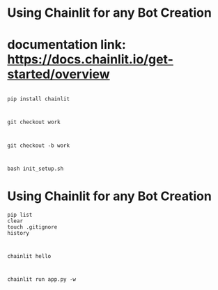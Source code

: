 # Using Chainlit for any Bot Creation

# documentation link: https://docs.chainlit.io/get-started/overview

```

pip install chainlit 
```

# 

```
git checkout work
```

# 

```
git checkout -b work
```

#

```
bash init_setup.sh
```

# Using Chainlit for any Bot Creation

```
pip list 
clear
touch .gitignore
history 
```

#

```
chainlit hello 
```

#

```
chainlit run app.py -w
```

#

```

```

#

```

```

#

```

```

#

```

```

#

```

```

#

```

```


#

```

```


#

```

```

#

```

```


#

```

```


#

```

```


#

```

```